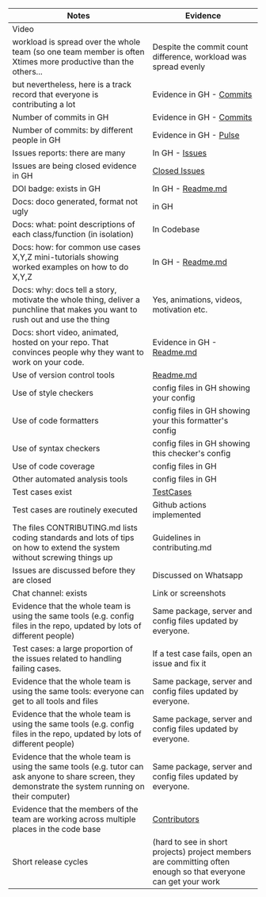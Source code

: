 |Notes| Evidence|
|-----|---------|
|Video|   |
|workload is spread over the whole team (so one team member is often Xtimes more productive than the others...| Despite the commit count difference, workload was spread evenly|
|but nevertheless, here is a track record that everyone is contributing a lot| Evidence in GH - [Commits](https://github.com/Kashika08/ShopSync/commits/main)|
|Number of commits	in GH| Evidence in GH - [Commits](https://github.com/Kashika08/ShopSync/commits/main)|
|Number of commits: by different people	in GH| Evidence in GH - [Pulse](https://github.com/Kashika08/ShopSync/pulse)|
|Issues reports: there are many| In GH - [Issues](https://github.com/Kashika08/ShopSync/issues?q=is%3Aopen+is%3Aissue)|
|Issues are being closed	evidence in GH| [Closed Issues](https://github.com/Kashika08/ShopSync/issues?q=is%3Aissue+is%3Aclosed)|
|DOI badge: exists	in GH| In GH - [Readme.md](https://github.com/Kashika08/ShopSync/blob/main/README.md)|
|Docs: doco generated, format not ugly | in GH| 
|Docs: what: point descriptions of each class/function (in isolation)| In Codebase |
|Docs: how: for common use cases X,Y,Z mini-tutorials showing worked examples on how to do X,Y,Z|In GH - [Readme.md](https://github.com/Kashika08/ShopSync/blob/main/README.md) |
|Docs: why: docs tell a story, motivate the whole thing, deliver a punchline that makes you want to rush out and use the thing | Yes, animations, videos, motivation etc.|
|Docs: short video, animated, hosted on your repo. That convinces people why they want to work on your code.	| Evidence in GH - [Readme.md](https://github.com/Kashika08/ShopSync/blob/main/README.md)|
|Use of version control tools	| [Readme.md](https://github.com/Kashika08/ShopSync/blob/main/README.md) |
|Use of style checkers|	config files in GH showing your config |
|Use of code formatters|	config files in GH showing your this formatter's config|
|Use of syntax checkers| config files in GH showing this checker's config|
|Use of code coverage| 	config files in GH|
|Other automated analysis tools| config files in GH|
|Test cases exist| [TestCases](https://github.com/Kashika08/ShopSync/tree/main/tests)|
|Test cases are routinely executed| Github actions implemented|
|The files CONTRIBUTING.md lists coding standards and lots of tips on how to extend the system without screwing things up  |Guidelines in contributing.md |
|Issues are discussed before they are closed | Discussed on Whatsapp |
|Chat channel: exists| 	Link or screenshots |
|Evidence that the whole team is using the same tools (e.g. config files in the repo, updated by lots of different people) | Same package, server and config files updated by everyone. |
|Test cases: a large proportion of the issues related to handling failing cases.|If a test case fails, open an issue and fix it|
|Evidence that the whole team is using the same tools: everyone can get to all tools and files|Same package, server and config files updated by everyone. |
|Evidence that the whole team is using the same tools (e.g. config files in the repo, updated by lots of different people)	|Same package, server and config files updated by everyone. |
|Evidence that the whole team is using the same tools (e.g. tutor can ask anyone to share screen, they demonstrate the system running on their computer)|Same package, server and config files updated by everyone. | 
|Evidence that the members of the team are working across multiple places in the code base	| [Contributors](https://github.com/Kashika08/ShopSync/graphs/contributors)
| Short release cycles| (hard to see in short projects) project members are committing often enough so that everyone can get your work|
